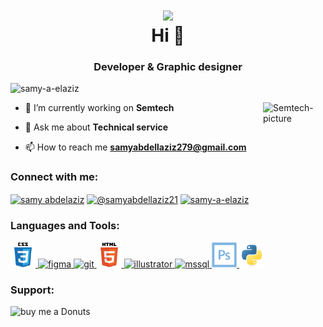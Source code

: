 <h1 align="center"><img src="https://th.bing.com/th/id/R.81178b47a8598f0c81c4799f2cdd4057?rik=5cuVK%2bfI%2bsPqqw&pid=ImgRaw&r=0"><br>Hi 👋</h1>
<h3 align="center">Developer & Graphic designer</h3>

<p align="left"> <img src="https://komarev.com/ghpvc/?username=samy-a-elaziz&label=Profile%20views&color=0e75b6&style=flat" alt="samy-a-elaziz" /> </p>

- 🔭 I’m currently working on **Semtech**<a href="https://www.facebook.com/profile.php?id=61550635381321" ><img align="right" src="https://scontent.fcai19-8.fna.fbcdn.net/v/t39.30808-6/370937738_1014280646274099_7679573088516519409_n.jpg?_nc_cat=110&ccb=1-7&_nc_sid=a2f6c7&_nc_ohc=ED8up1eS3-oAX8MZBhX&_nc_ht=scontent.fcai19-8.fna&oh=00_AfB1hRgHgyPL3O5qj_r27wZGN9fInOUrZHXLTrURLwgKdw&oe=64FE1AD8" alt="Semtech-picture" width="100" height="100" title="Semtech-logo"></a>

- 💬 Ask me about **Technical service**

- 📫 How to reach me **samyabdellaziz279@gmail.com**

<h3 align="left">Connect with me:</h3>
<p align="left">
<a href="https://linkedin.com/in/samy abdelaziz" target="blank"><img align="center" src="https://raw.githubusercontent.com/rahuldkjain/github-profile-readme-generator/master/src/images/icons/Social/linked-in-alt.svg" alt="samy abdelaziz" height="30" width="40" /></a>
<a href="https://www.hackerrank.com/@samyabdellaziz21" target="blank"><img align="center" src="https://raw.githubusercontent.com/rahuldkjain/github-profile-readme-generator/master/src/images/icons/Social/hackerrank.svg" alt="@samyabdellaziz21" height="30" width="40" /></a>
<a href="https://www.leetcode.com/samy-a-elaziz" target="blank"><img align="center" src="https://raw.githubusercontent.com/rahuldkjain/github-profile-readme-generator/master/src/images/icons/Social/leet-code.svg" alt="samy-a-elaziz" height="30" width="40" /></a>
</p>

<h3 align="left">Languages and Tools:</h3>
<p align="left"> <a href="https://www.w3schools.com/css/" target="_blank" rel="noreferrer"> <img src="https://raw.githubusercontent.com/devicons/devicon/master/icons/css3/css3-original-wordmark.svg" alt="css3" width="40" height="40"/> </a> <a href="https://www.figma.com/" target="_blank" rel="noreferrer"> <img src="https://www.vectorlogo.zone/logos/figma/figma-icon.svg" alt="figma" width="40" height="40"/> </a> <a href="https://git-scm.com/" target="_blank" rel="noreferrer"> <img src="https://www.vectorlogo.zone/logos/git-scm/git-scm-icon.svg" alt="git" width="40" height="40"/> </a> <a href="https://www.w3.org/html/" target="_blank" rel="noreferrer"> <img src="https://raw.githubusercontent.com/devicons/devicon/master/icons/html5/html5-original-wordmark.svg" alt="html5" width="40" height="40"/> </a> <a href="https://www.adobe.com/in/products/illustrator.html" target="_blank" rel="noreferrer"> <img src="https://www.vectorlogo.zone/logos/adobe_illustrator/adobe_illustrator-icon.svg" alt="illustrator" width="40" height="40"/> </a> <a href="https://www.microsoft.com/en-us/sql-server" target="_blank" rel="noreferrer"> <img src="https://www.svgrepo.com/show/303229/microsoft-sql-server-logo.svg" alt="mssql" width="40" height="40"/> </a> <a href="https://www.photoshop.com/en" target="_blank" rel="noreferrer"> <img src="https://raw.githubusercontent.com/devicons/devicon/master/icons/photoshop/photoshop-line.svg" alt="photoshop" width="40" height="40"/> </a> <a href="https://www.python.org" target="_blank" rel="noreferrer"> <img src="https://raw.githubusercontent.com/devicons/devicon/master/icons/python/python-original.svg" alt="python" width="40" height="40"/> </a> </p>

<h3 align="left">Support:</h3>
<p><a href="https://www.facebook.com/DunkinDonuts/?brand_redir=887405291339010"> <img align="left" src="https://scontent.fcai19-8.fna.fbcdn.net/v/t39.30808-6/376490340_883176796658759_6624744816582508298_n.jpg?_nc_cat=105&ccb=1-7&_nc_sid=52f669&_nc_ohc=wl42deEDm0oAX_gKBPb&_nc_ht=scontent.fcai19-8.fna&oh=00_AfDfBziLUq3z5VWc7YPwDppYoXY11pQK1ep7Rnf1XA46EQ&oe=64FEA708" height="150" width="300" alt="buy me a Donuts" /></a></p>
